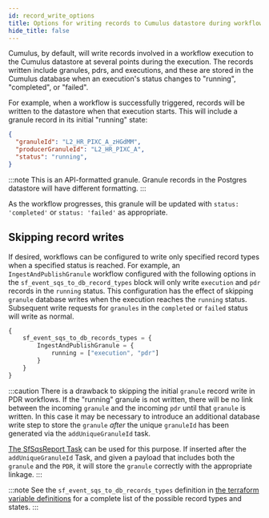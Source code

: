 ```yaml
---
id: record_write_options
title: Options for writing records to Cumulus datastore during workflow executions
hide_title: false
---
```


Cumulus, by default, will write records involved in a workflow execution to the Cumulus datastore at several points during the execution. The records written include granules, pdrs, and executions, and these are stored in the Cumulus database when an execution's status changes to "running", "completed", or "failed".

For example, when a workflow is successfully triggered, records will be written to the datastore when that execution starts. This will include a granule record in its initial "running" state:

```json
{
  "granuleId": "L2_HR_PIXC_A_zHGdMM",
  "producerGranuleId": "L2_HR_PIXC_A",
  "status": "running",
}
```

:::note
This is an API-formatted granule. Granule records in the Postgres datastore will have different formatting.
:::

As the workflow progresses, this granule will be updated with `status: 'completed'` or `status: 'failed'` as appropriate.

## Skipping record writes

If desired, workflows can be configured to write only specified record types when a specified status is reached. For example, an `IngestAndPublishGranule` workflow configured with the following options in the `sf_event_sqs_to_db_record_types` block will only write `execution` and `pdr` records in the `running` status. This configuration has the effect of skipping `granule` database writes when the execution reaches the `running` status. Subsequent write requests for `granules` in the `completed` or `failed` status will write as normal.

```js
{
    sf_event_sqs_to_db_records_types = {
        IngestAndPublishGranule = {
            running = ["execution", "pdr"]
        }
    }
}
```

:::caution
There is a drawback to skipping the initial `granule` record write in PDR workflows. If the "running" granule is not written, there will be no link between the incoming `granule` and the incoming `pdr` until that `granule` is written. In this case it may be necessary to introduce an additional database write step to store the `granule` _after_ the unique `granuleId` has been generated via the `addUniqueGranuleId` task.

[The SfSqsReport Task](https://github.com/nasa/cumulus/tree/master/tasks/sf-sqs-report) can be used for this purpose. If inserted after the `addUniqueGranuleId` Task, and given a payload that includes both the `granule` and the `PDR`, it will store the `granule` correctly with the appropriate linkage.
:::

:::note
See the `sf_event_sqs_to_db_records_types` definition in [the terraform variable definitions](https://github.com/nasa/cumulus/blob/master/tf-modules/ingest/variables.tf) for a complete list of the possible record types and states.
:::
